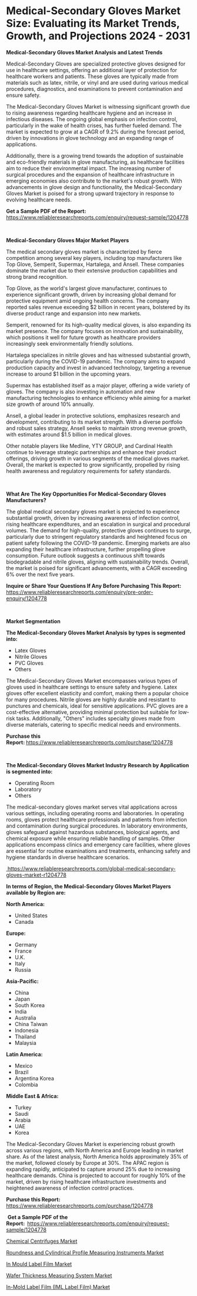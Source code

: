 <p><h1>Medical-Secondary Gloves Market Size: Evaluating its Market Trends, Growth, and Projections 2024 - 2031</h1></p><p><strong>Medical-Secondary Gloves Market Analysis and Latest Trends</strong></p>
<p><p>Medical-Secondary Gloves are specialized protective gloves designed for use in healthcare settings, offering an additional layer of protection for healthcare workers and patients. These gloves are typically made from materials such as latex, nitrile, or vinyl and are used during various medical procedures, diagnostics, and examinations to prevent contamination and ensure safety.</p><p>The Medical-Secondary Gloves Market is witnessing significant growth due to rising awareness regarding healthcare hygiene and an increase in infectious diseases. The ongoing global emphasis on infection control, particularly in the wake of health crises, has further fueled demand. The market is expected to grow at a CAGR of 9.2% during the forecast period, driven by innovations in glove technology and an expanding range of applications. </p><p>Additionally, there is a growing trend towards the adoption of sustainable and eco-friendly materials in glove manufacturing, as healthcare facilities aim to reduce their environmental impact. The increasing number of surgical procedures and the expansion of healthcare infrastructure in emerging economies also contribute to the market's robust growth. With advancements in glove design and functionality, the Medical-Secondary Gloves Market is poised for a strong upward trajectory in response to evolving healthcare needs.</p></p>
<p><strong>Get a Sample PDF of the Report:&nbsp;</strong> <a href="https://www.reliableresearchreports.com/enquiry/request-sample/1204778?utm_campaign=7&utm_medium=2&utm_source=Github&utm_content=ia&utm_term=16102024&utm_id=medical-secondary-gloves">https://www.reliableresearchreports.com/enquiry/request-sample/1204778</a></p>
<p>&nbsp;</p>
<p><strong>Medical-Secondary Gloves Major Market Players</strong></p>
<p><p>The medical secondary gloves market is characterized by fierce competition among several key players, including top manufacturers like Top Glove, Semperit, Supermax, Hartalega, and Ansell. These companies dominate the market due to their extensive production capabilities and strong brand recognition.</p><p>Top Glove, as the world's largest glove manufacturer, continues to experience significant growth, driven by increasing global demand for protective equipment amid ongoing health concerns. The company reported sales revenue exceeding $2 billion in recent years, bolstered by its diverse product range and expansion into new markets.</p><p>Semperit, renowned for its high-quality medical gloves, is also expanding its market presence. The company focuses on innovation and sustainability, which positions it well for future growth as healthcare providers increasingly seek environmentally friendly solutions.</p><p>Hartalega specializes in nitrile gloves and has witnessed substantial growth, particularly during the COVID-19 pandemic. The company aims to expand production capacity and invest in advanced technology, targeting a revenue increase to around $1 billion in the upcoming years.</p><p>Supermax has established itself as a major player, offering a wide variety of gloves. The company is also investing in automation and new manufacturing technologies to enhance efficiency while aiming for a market size growth of around 10% annually.</p><p>Ansell, a global leader in protective solutions, emphasizes research and development, contributing to its market strength. With a diverse portfolio and robust sales strategy, Ansell seeks to maintain strong revenue growth, with estimates around $1.5 billion in medical gloves.</p><p>Other notable players like Medline, YTY GROUP, and Cardinal Health continue to leverage strategic partnerships and enhance their product offerings, driving growth in various segments of the medical gloves market. Overall, the market is expected to grow significantly, propelled by rising health awareness and regulatory requirements for safety standards.</p></p>
<p>&nbsp;</p>
<p><strong>What Are The Key Opportunities For Medical-Secondary Gloves Manufacturers?</strong></p>
<p><p>The global medical secondary gloves market is projected to experience substantial growth, driven by increasing awareness of infection control, rising healthcare expenditures, and an escalation in surgical and procedural volumes. The demand for high-quality, protective gloves continues to surge, particularly due to stringent regulatory standards and heightened focus on patient safety following the COVID-19 pandemic. Emerging markets are also expanding their healthcare infrastructure, further propelling glove consumption. Future outlook suggests a continuous shift towards biodegradable and nitrile gloves, aligning with sustainability trends. Overall, the market is poised for significant advancements, with a CAGR exceeding 6% over the next five years.</p></p>
<p><strong>Inquire or Share Your Questions If Any Before Purchasing This Report:</strong> <a href="https://www.reliableresearchreports.com/enquiry/pre-order-enquiry/1204778?utm_campaign=7&utm_medium=2&utm_source=Github&utm_content=ia&utm_term=16102024&utm_id=medical-secondary-gloves">https://www.reliableresearchreports.com/enquiry/pre-order-enquiry/1204778</a></p>
<p>&nbsp;</p>
<p><strong>Market Segmentation</strong></p>
<p><strong>The Medical-Secondary Gloves Market Analysis by types is segmented into:</strong></p>
<p><ul><li>Latex Gloves</li><li>Nitrile Gloves</li><li>PVC Gloves</li><li>Others</li></ul></p>
<p><p>The Medical-Secondary Gloves Market encompasses various types of gloves used in healthcare settings to ensure safety and hygiene. Latex gloves offer excellent elasticity and comfort, making them a popular choice for many procedures. Nitrile gloves are highly durable and resistant to punctures and chemicals, ideal for sensitive applications. PVC gloves are a cost-effective alternative, providing minimal protection but suitable for low-risk tasks. Additionally, "Others" includes specialty gloves made from diverse materials, catering to specific medical needs and environments.</p></p>
<p><strong>Purchase this Report:&nbsp;</strong><a href="https://www.reliableresearchreports.com/purchase/1204778?utm_campaign=7&utm_medium=2&utm_source=Github&utm_content=ia&utm_term=16102024&utm_id=medical-secondary-gloves">https://www.reliableresearchreports.com/purchase/1204778</a></p>
<p>&nbsp;</p>
<p><strong>The Medical-Secondary Gloves Market Industry Research by Application is segmented into:</strong></p>
<p><ul><li>Operating Room</li><li>Laboratory</li><li>Others</li></ul></p>
<p><p>The medical-secondary gloves market serves vital applications across various settings, including operating rooms and laboratories. In operating rooms, gloves protect healthcare professionals and patients from infection and contamination during surgical procedures. In laboratory environments, gloves safeguard against hazardous substances, biological agents, and chemical exposure while ensuring reliable handling of samples. Other applications encompass clinics and emergency care facilities, where gloves are essential for routine examinations and treatments, enhancing safety and hygiene standards in diverse healthcare scenarios.</p></p>
<p><a href="https://www.reliableresearchreports.com/global-medical-secondary-gloves-market-r1204778?utm_campaign=7&utm_medium=2&utm_source=Github&utm_content=ia&utm_term=16102024&utm_id=medical-secondary-gloves">&nbsp;https://www.reliableresearchreports.com/global-medical-secondary-gloves-market-r1204778</a></p>
<p><strong>In terms of Region, the Medical-Secondary Gloves Market Players available by Region are:</strong></p>
<p>
    <p> <strong> North America: </strong>
        <ul>
            <li>United States</li>
            <li>Canada</li>
        </ul>
        </p> 
    <p> <strong> Europe: </strong>
        <ul>
            <li>Germany</li>
            <li>France</li>
            <li>U.K.</li>
            <li>Italy</li>
            <li>Russia</li>
        </ul>
        </p> 
    <p> <strong> Asia-Pacific: </strong>
        <ul>
            <li>China</li>
            <li>Japan</li>
            <li>South Korea</li>
            <li>India</li>
            <li>Australia</li>
            <li>China Taiwan</li>
            <li>Indonesia</li>
            <li>Thailand</li>
            <li>Malaysia</li>
        </ul>
        </p> 
    <p> <strong> Latin America: </strong>
        <ul>
            <li>Mexico</li>
            <li>Brazil</li>
            <li>Argentina Korea</li>
            <li>Colombia</li>
        </ul>
        </p> 
    <p> <strong> Middle East & Africa: </strong>
        <ul>
            <li>Turkey</li>
            <li>Saudi</li>
            <li>Arabia</li>
            <li>UAE</li>
            <li>Korea</li>
        </ul>
    </p>
    </p>
<p><p>The Medical-Secondary Gloves Market is experiencing robust growth across various regions, with North America and Europe leading in market share. As of the latest analysis, North America holds approximately 35% of the market, followed closely by Europe at 30%. The APAC region is expanding rapidly, anticipated to capture around 25% due to increasing healthcare demands. China is projected to account for roughly 10% of the market, driven by rising healthcare infrastructure investments and heightened awareness of infection control practices.</p></p>
<p><strong>Purchase this Report: </strong><a href="https://www.reliableresearchreports.com/purchase/1204778?utm_campaign=7&utm_medium=2&utm_source=Github&utm_content=ia&utm_term=16102024&utm_id=medical-secondary-gloves">https://www.reliableresearchreports.com/purchase/1204778</a></p>
<p>&nbsp;<strong>Get a Sample PDF of the Report:&nbsp;&nbsp;</strong><a href="https://www.reliableresearchreports.com/enquiry/request-sample/1204778?utm_campaign=7&utm_medium=2&utm_source=Github&utm_content=ia&utm_term=16102024&utm_id=medical-secondary-gloves">https://www.reliableresearchreports.com/enquiry/request-sample/1204778</a></p>
<p><strong></strong></p>
<p><p><a href="https://issuu.com/reportprime-2/docs/chemical-centrifuges-market-size-20_6d7285ea6143aa?utm_campaign=7&utm_medium=2&utm_source=Github&utm_content=ia&utm_term=16102024&utm_id=medical-secondary-gloves">Chemical Centrifuges Market</a></p><p><a href="https://github.com/MaryNelson695/Market-Research-Report-List-1/blob/main/roundness-and-cylindrical-profile-measuring-instruments-market.md?utm_campaign=7&utm_medium=2&utm_source=Github&utm_content=ia&utm_term=16102024&utm_id=medical-secondary-gloves">Roundness and Cylindrical Profile Measuring Instruments Market</a></p><p><a href="https://www.linkedin.com/pulse/mould-label-film-market-penetration-strategies-untapped-markets-ia9yc?trk=public_post_embed_feed-article-content&utm_campaign=7&utm_medium=2&utm_source=Github&utm_content=ia&utm_term=16102024&utm_id=medical-secondary-gloves">In Mould Label Film Market</a></p><p><a href="https://github.com/gailasejs/Market-Research-Report-List-1/blob/main/wafer-thickness-measuring-system-market.md?utm_campaign=7&utm_medium=2&utm_source=Github&utm_content=ia&utm_term=16102024&utm_id=medical-secondary-gloves">Wafer Thickness Measuring System Market</a></p><p><a href="https://www.linkedin.com/pulse/in-mold-label-film-iml-market-strategic-insights-product-evolution-dmwic?trk=public_post_embed_feed-article-content&utm_campaign=7&utm_medium=2&utm_source=Github&utm_content=ia&utm_term=16102024&utm_id=medical-secondary-gloves">In-Mold Label Film (IML Label Film) Market</a></p></p>